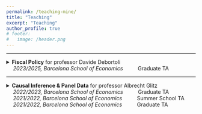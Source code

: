 ```yaml
---
permalink: /teaching-mine/
title: "Teaching"
excerpt: "Teaching"
author_profile: true
# footer:
#   image: /header.png
---
```



--- 

<details>
<summary><b>Fiscal Policy</b> for professor Davide Debortoli <br/>
        &emsp; <i>2023/2025, Barcelona School of Economics</i> &emsp; &emsp; Graduate TA <br/>
</summary>
<br>
Details to come.
</details>

---
<details>
    <summary style = "margin-bottom: 10px;">
        <b>Causal Inference & Panel Data</b> for professor Albrecht Glitz<br/>
        &emsp; <i>2022/2023, Barcelona School of Economics</i> &emsp; &emsp; Graduate TA <br/>
        &emsp; <i>2021/2022, Barcelona School of Economics</i> &emsp; &emsp; Summer School TA <br/>
        &emsp; <i>2021/2022, Barcelona School of Economics</i> &emsp; &emsp; Graduate TA <br/>
    </summary>
        <div style="margin-top: 10; margin-bottom: 10px; padding-left: 50px; padding-top: 3px; padding-bottom: 3px; background-color: #f0f0f0; font-size: 1em; border-radius: 20px;">
            <div style="margin-top: 10px; margin-bottom: 10px;"> <!-- Reduced spacing for each section -->
                <p style="margin-bottom: 2px; margin-top: 15px;"> <b>Causal Inference </b> </p> <!-- Reduced bottom margin for title -->
                <ul style="margin-top: 5px;">
                    <li>Randomized Controlled Trials</li>
                    <li>Natural Experiments</li>
                    <li>Regression Discontinuity Designs</li>
                    <li>Selection on Observables (Linear Regression, Matching)</li>
                    <li>Difference-in-Differences, Event Studies, Synthetic Control Methods</li>
                </ul>
            </div>
            
            <div style="margin-top: 20px;">
                <p style="margin-bottom: 0px;"><b>Panel Data and More</b></p> <!-- Reduced bottom margin for title -->
                <ul style="margin-top: 5px;">
                    <li>Panel Data Models</li>
                    <li>Discrete Choice Models</li>
                    <li>Tobit and Selection Models</li>
                    <li>Duration Models</li>
                </ul>
            </div>

            <div style="margin-bottom: 15px; display: flex; align-items: center;">
                <p style="margin: 0; padding-right: 10px;"><b>More information:</b></p>
                <div>
                    <a href="https://events.bse.eu/live/files/3030-12e016-econometric-methods-ii" class="btn" target="_blank" style="margin-right: 5px;">Econometric Methods II</a>
                    <a href="https://bse.eu/study/summer-school/microeconometrics" class="btn" target="_blank">Microeconometrics Summer School</a>
                </div>
            </div>
        </div>
</details>
